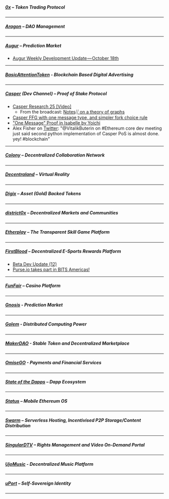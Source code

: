 ##### [0x](https://0xproject.com/) – Token Trading Protocol


---

##### [Aragon](https://aragon.one/) – DAO Management


---
##### [Augur](https://augur.net/) – Prediction Market
- [Augur Weekly Development Update — October 18th](https://medium.com/@AugurProject/augur-weekly-development-update-october-18th-f161e55bc4aa)
---
##### [BasicAttentionToken](https://basicattentiontoken.org/) - Blockchain Based Digital Advertising


---  
##### [Casper](https://blog.ethereum.org/2015/08/01/introducing-casper-friendly-ghost/) (Dev Channel) – Proof of Stake Protocol
- [Casper Research 25 [Video]](https://www.youtube.com/watch?v=Du2Dc1tMeSo) 
  - From the broadcast: [Notes⧸⧸ on a theory of graphs](https://stackedit.io/editor#!provider=couchdb&id=UdUSSGCZgNDxSIPYmMfoX5Kk)
- [Casper FFG with one message type, and simpler fork choice rule](http://ethereumresearch.trydiscourse.com/t/casper-ffg-with-one-message-type-and-simpler-fork-choice-rule/103)
- ["One Message" Proof in Isabelle by Yoichi](https://github.com/pirapira/pos/blob/master/CasperOneMessage.thy#L424) 
- Alex Fisher on [Twitter](https://twitter.com/AlexanderFisher/status/921386211989745664): "@VitalikButerin on #Ethereum core dev meeting just said second python implementation of Casper PoS is almost done. yey! #blockchain"
---

##### [Colony](https://colony.io/) – Decentralized Collaboration Network

---
##### [Decentraland](https://decentraland.org/) – Virtual Reality

---

##### [Digix](https://digix.io/) – Asset (Gold) Backed Tokens

---
##### [district0x](https://district0x.io/) – Decentralized Markets and Communities

---

##### [Etherplay](https://etherplay.io) – The Transparent Skill Game Platform


---

##### [FirstBlood](https://firstblood.io/) – Decentralized E-Sports Rewards Platform
- [Beta Dev Update (12)](https://blog.firstblood.io/beta-dev-update-12-a5279d4c88a9)
- [Purse.io takes part in BITS Americas!](https://blog.firstblood.io/purse-io-takes-part-in-bits-americas-740c531aa2e0)
---
##### [FunFair](https://funfair.io/) – Casino Platform

---

##### [Gnosis](https://gnosis.pm/) - Prediction Market 


---  
##### [Golem](https://golem.network/) - Distributed Computing Power


---

##### [MakerDAO](https://makerdao.com/) - Stable Token and Decentralized Marketplace


---
##### [OmiseGO](https://omg.omise.co/) - Payments and Financial Services


---

##### [State of the Dapps](https://dapps.ethercasts.com/) – Dapp Ecosystem


---
##### [Status](https://status.im/) – Mobile Ethereum OS

---
##### [Swarm](http://swarm-gateways.net/bzz:/theswarm.eth/) – Serverless Hosting, Incentivised P2P Storage/Content Distribution


---
##### [SingularDTV](https://singulardtv.com/) – Rights Management and Video On-Demand Portal


---
##### [UjoMusic](https://ujomusic.com/) - Decentralized Music Platform


---  
##### [uPort](https://www.uport.me/) – Self-Sovereign Identity 

---
